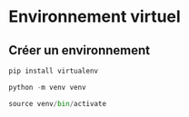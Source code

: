 # Environnement virtuel

## Créer un environnement

```python
pip install virtualenv

python -m venv venv

source venv/bin/activate
```